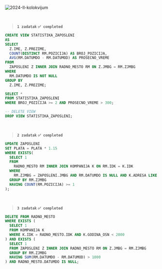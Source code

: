 ![2024-II-kolokvijum](https://github.com/user-attachments/assets/36816640-546b-44a4-9528-8583a5e0d0f9)

<br>

> **`1 zadatak`** **`✅ completed`**

```sql
CREATE VIEW STATISTIKA_ZAPOSLENI
AS
SELECT
  Z.IME, Z.PREZIME,
  COUNT(DISTINCT RM.POZICIJA) AS BROJ_POZICIJA,
  AVG(RM.DATUMDO - RM.DATUMOD) AS PROSECNO_VREME
FROM
  ZAPOSLENI Z INNER JOIN RADNO_MESTO RM ON Z.JMBG = RM.ZJMBG
WHERE
  RM.DATUMDO IS NOT NULL
GROUP BY
  Z.IME, Z.PREZIME;

SELECT *
FROM STATISTIKA_ZAPOSLENI
WHERE BROJ_POZICIJA >= 2 AND PROSECNO_VREME > 300;

-- DELETE VIEW
DROP VIEW STATISTIKA_ZAPOSLENI;
```

<br>

> **`2 zadatak`** **`✅ completed`**

```sql
UPDATE ZAPOSLENI
SET PLATA = PLATA * 1.15
WHERE EXISTS(
  SELECT 1
  FROM
    RADNO_MESTO RM INNER JOIN KOMPANIJA K ON RM.IDK = K.IDK
  WHERE
    RM.ZJMBG = ZAPOSLENI.JMBG AND RM.DATUMDO IS NULL AND K.ADRESA LIKE '%Nis%'
  GROUP BY RM.ZJMBG
  HAVING COUNT(RM.POZICIJA) >= 1
);
```

<br>

> **`3 zadatak`** **`✅ completed`**

```sql
DELETE FROM RADNO_MESTO
WHERE EXISTS (
  SELECT 1
  FROM KOMPANIJA K
  WHERE K.IDK = RADNO_MESTO.IDK AND K.GODINA_OSN < 2000
) AND EXISTS (
  SELECT 1
  FROM ZAPOSLENI Z INNER JOIN RADNO_MESTO RM ON Z.JMBG = RM.ZJMBG
  GROUP BY RM.ZJMBG
  HAVING SUM(RM.DATUMDO - RM.DATUMOD) > 1000
) AND RADNO_MESTO.DATUMDO IS NULL;
```


